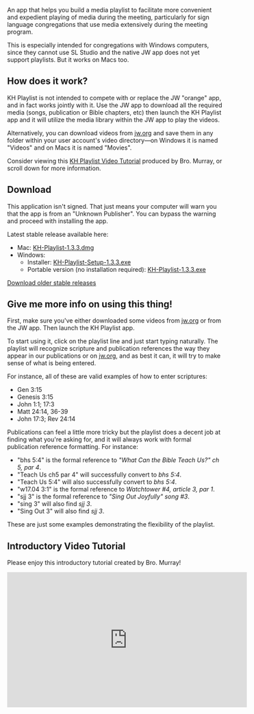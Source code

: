 An app that helps you build a media playlist to facilitate more convenient and expedient playing of media during the meeting, particularly for sign language congregations that use media extensively during the meeting program.

This is especially intended for congregations with Windows computers, since they cannot use SL Studio and the native JW app does not yet support playlists. But it works on Macs too.

## How does it work? ##

KH Playlist is not intended to compete with or replace the JW "orange" app, and in fact works jointly with it. Use the JW app to download all the required media (songs, publication or Bible chapters, etc) then launch the KH Playlist app and it will utilize the media library within the JW app to play the videos.

Alternatively, you can download videos from [jw.org](https://www.jw.org/ase/publications) and save them in any folder within your user account's video directory—on Windows it is named "Videos" and on Macs it is named "Movies".

Consider viewing this [KH Playlist Video Tutorial](https://youtu.be/Saiq5fN3vlw) produced by Bro. Murray, or scroll down for more information.

## Download ##

This application isn't signed. That just means your computer will warn you that 
the app is from an "Unknown Publisher". You can bypass the warning and proceed
with installing the app.

Latest stable release available here: 

  * Mac: [KH-Playlist-1.3.3.dmg](https://github.com/joshuacurtiss/khplaylist/releases/download/1.3.3/KH-Playlist-1.3.3.dmg)
  * Windows:
    * Installer: [KH-Playlist-Setup-1.3.3.exe](https://github.com/joshuacurtiss/khplaylist/releases/download/1.3.3/KH-Playlist-Setup-1.3.3.exe)
    * Portable version (no installation required): [KH-Playlist-1.3.3.exe](https://github.com/joshuacurtiss/khplaylist/releases/download/1.3.3/KH-Playlist-1.3.3.exe)

[Download older stable releases](https://github.com/joshuacurtiss/khplaylist/releases)

## Give me more info on using this thing! ##

First, make sure you've either downloaded some videos from [jw.org](https://www.jw.org/ase/publications) or from the JW app. Then launch the KH Playlist app.

To start using it, click on the playlist line and just start typing naturally. The playlist will recognize scripture and publication references the way they appear in our publications or on [jw.org](https://jw.org), and as best it can, it will try to make sense of what is being entered.

For instance, all of these are valid examples of how to enter scriptures:

* Gen 3:15
* Genesis 3:15
* John 1:1; 17:3
* Matt 24:14, 36-39
* John 17:3; Rev 24:14

Publications can feel a little more tricky but the playlist does a decent job at finding what you're asking for, and it will always work with formal publication reference formatting. For instance: 

* "bhs 5:4" is the formal reference to *"What Can the Bible Teach Us?" ch 5, par 4*.  
* "Teach Us ch5 par 4" will successfully convert to *bhs 5:4*.  
* "Teach Us 5:4" will also successfully convert to *bhs 5:4*. 
* "w17.04 3:1" is the formal reference to *Watchtower #4, article 3, par 1*. 
* "sjj 3" is the formal reference to *"Sing Out Joyfully" song #3*.  
* "sing 3" will also find *sjj 3*.  
* "Sing Out 3" will also find *sjj 3*. 

These are just some examples demonstrating the flexibility of the playlist.

## Introductory Video Tutorial ##

Please enjoy this introductory tutorial created by Bro. Murray! 

<iframe width="560" height="315" src="https://www.youtube.com/embed/Saiq5fN3vlw" frameborder="0" allow="autoplay; encrypted-media" allowfullscreen></iframe>
